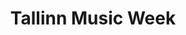 ---
layout: festival
title: Tallinn Music Week
description: Tallinn (Estonia)
description2: 25-31 MARCH 2019
categories: festivals
photo: 

facebook_url: https://www.facebook.com/tallinnmusicweek
instagram_url: https://www.instagram.com/tallinnmusicweek
twitter_url: https://twitter.com/TlnMusicWeek

youtubeId: 'f9V5bh6tx0U'

image: assets/images/tallinnmusicweek.jpg
---